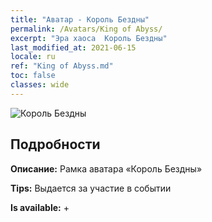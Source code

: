 ```yaml
---
title: "Аватар - Король Бездны"
permalink: /Avatars/King of Abyss/
excerpt: "Эра хаоса  Король Бездны"
last_modified_at: 2021-06-15
locale: ru
ref: "King of Abyss.md"
toc: false
classes: wide
---
```

 ![Король Бездны](/images/a/avatarFrame_36.png)

## Подробности

 **Описание:** Рамка аватара «Король Бездны» 

 **Tips:** Выдается за участие в событии 

 **Is available:**  + 

